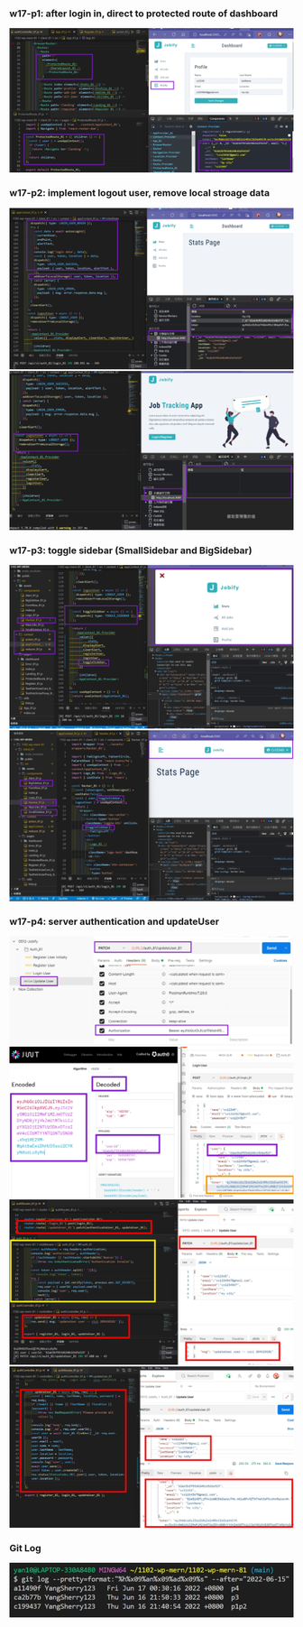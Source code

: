 ### w17-p1: after login in, direct to protected route of dashboard

![](1-1.jpg)

### w17-p2: implement logout user, remove local stroage data
![](2-1.jpg)
![](2-2.jpg)

### w17-p3: toggle sidebar (SmallSidebar and BigSidebar)
![](3-1.jpg)
![](3-2.jpg)
### w17-p4: server authentication and updateUser
![](4-1.jpg)
![](4-2.jpg)
![](4-3.jpg)
![](4-4.jpg)
### Git Log
![](4-5.jpg)